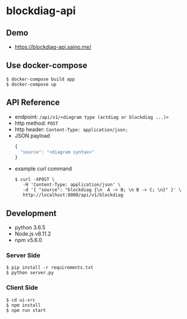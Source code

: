 # blockdiag-api

## Demo

* https://blockdiag-api.saino.me/

## Use docker-compose

```shell
$ docker-compose build app
$ docker-compose up
```

## API Reference

* endpoint: `/api/v1/<diagram type (actdiag or blockdiag ...)>`
* http method: `POST`
* http header: `Content-Type: application/json;`
* JSON payload
    ```javascript
    {
      "source": "<diagram syntax>"
    }
    ```
* example curl command
    ```shell
    $ curl -XPOST \
       -H 'Content-Type: application/json' \
       -d '{ "source": "blockdiag {\n  A -> B; \n B -> C; \n}" }' \
       http://localhost:8000/api/v1/blockdiag
    ```

## Development

* python 3.6.5
* Node.js v8.11.2
* npm v5.6.0

### Server Side

```shell
$ pip install -r requirements.txt
$ python server.py
```

### Client Side

```shell
$ cd ui-src
$ npm install
$ npm run start
```
